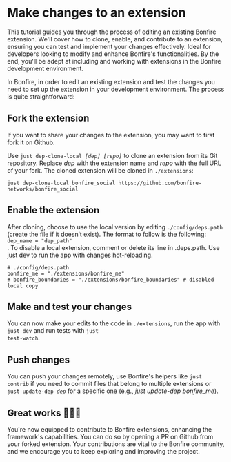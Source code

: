 # Make changes to an extension
  
This tutorial guides you through the process of editing an existing Bonfire extension. We'll cover how to clone, enable, and contribute to an extension, ensuring you can test and implement your changes effectively.
Ideal for developers looking to modify and enhance Bonfire's functionalities.
By the end, you'll be adept at including and working with extensions in the Bonfire development environment.

      
In Bonfire, in order to edit an existing extension and test the changes you need to set up the extension in your development environment. The process is quite straightforward:

## Fork the extension

If you want to share your changes to the extension, you may want to first fork it on Github.

Use <code>just dep-clone-local *[dep]* *[repo]*</code> to clone an extension from its Git repository. Replace <i>dep</i> with the extension name and <i>repo</i> with the full URL of your fork. The cloned extension will be cloned in <code>./extensions</code>:
       
```
just dep-clone-local bonfire_social https://github.com/bonfire-networks/bonfire_social
```

## Enable the extension

After cloning, choose to use the local version by editing <code>./config/deps.path</code> (create the file if it doesn’t exist). 
The format to follow is the following: <code>dep_name = "dep_path" </code>.
To disable a local extension, comment or delete its line in .deps.path.
Use just dev to run the app with changes hot-reloading.

```
# ./config/deps.path
bonfire_me = "./extensions/bonfire_me"
# bonfire_boundaries = "./extensions/bonfire_boundaries" # disabled local copy
```

## Make and test your changes

You can now make your edits to the code in <code>./extensions</code>, run the app with <code>just dev</code> and run tests with <code>just test-watch</code>.

## Push changes
You can push your changes remotely, use Bonfire's helpers like <code>just contrib</code> if you need to commit files that belong to multiple extensions or <code>just update-dep *dep*</code> for a specific one (e.g., <i>just update-dep bonfire_me</i>).

## Great works 🎉🎉🎉

You're now equipped to contribute to Bonfire extensions, enhancing the framework's capabilities. You can do so by opening a PR on Github from your forked extension. Your contributions are vital to the Bonfire community, and we encourage you to keep exploring and improving the project.

